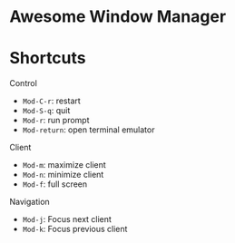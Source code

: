 # Awesome Window Manager

# Shortcuts

Control

* `Mod-C-r`: restart
* `Mod-S-q`: quit
* `Mod-r`: run prompt
* `Mod-return`: open terminal emulator

Client

* `Mod-m`: maximize client
* `Mod-n`: minimize client
* `Mod-f`: full screen

Navigation

* `Mod-j`: Focus next client
* `Mod-k`: Focus previous client
